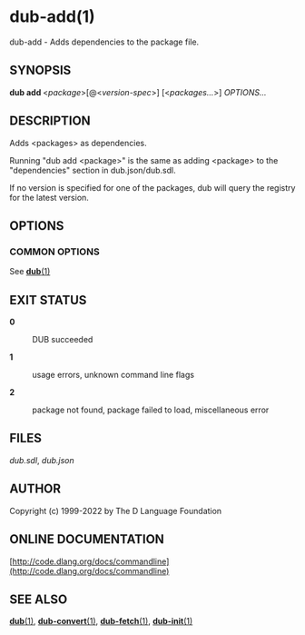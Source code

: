 # dub-add(1)
dub-add \- Adds dependencies to the package file.
## SYNOPSIS
<b>dub add </b>&lt;<i>package</i>&gt;[@&lt;<i>version-spec</i>&gt;] [&lt;<i>packages...</i>&gt;] <i>OPTIONS...</i>
## DESCRIPTION
Adds &lt;packages&gt; as dependencies.



Running "dub add &lt;package&gt;" is the same as adding &lt;package&gt; to the "dependencies" section in dub.json/dub.sdl.

If no version is specified for one of the packages, dub will query the registry for the latest version.
## OPTIONS

<dl>


</dl>

### COMMON OPTIONS
See [<b>dub</b>(1)](dub.md)
## EXIT STATUS

<dl markdown="1">

<dt markdown="1">

<b>0</b>

</dt>
<dd markdown="1">

DUB succeeded

</dd>
<dt markdown="1">

<b>1</b>

</dt>
<dd markdown="1">

usage errors, unknown command line flags

</dd>
<dt markdown="1">

<b>2</b>

</dt>
<dd markdown="1">

package not found, package failed to load, miscellaneous error

</dd>

</dl>

## FILES
<i>dub.sdl</i>, <i>dub.json</i>
## AUTHOR
Copyright (c) 1999-2022 by The D Language Foundation
## ONLINE DOCUMENTATION
[http://code.dlang.org/docs/commandline](http://code.dlang.org/docs/commandline)
## SEE ALSO
[<b>dub</b>(1)](dub.md), [<b>dub-convert</b>(1)](dub-convert.md), [<b>dub-fetch</b>(1)](dub-fetch.md), [<b>dub-init</b>(1)](dub-init.md)
